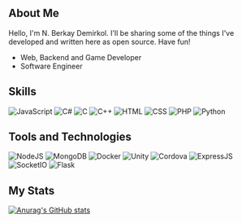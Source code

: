 
## About Me
Hello, I'm N. Berkay Demirkol. I'll be sharing some of the things I've developed and written here as open source. Have fun!

- Web, Backend and Game Developer
- Software Engineer

## Skills
![JavaScript](https://img.shields.io/badge/-JavaScript-yellow)
![C#](https://img.shields.io/badge/-C%23-blue)
![C](https://img.shields.io/badge/-C-blue)
![C++](https://img.shields.io/badge/-C%2B%2B-blue)
![HTML](https://img.shields.io/badge/-HTML-orange)
![CSS](https://img.shields.io/badge/-CSS-blueviolet)
![PHP](https://img.shields.io/badge/-PHP-purple)
![Python](https://img.shields.io/badge/-Python-black)

## Tools and Technologies
![NodeJS](https://img.shields.io/badge/-NodeJS-green)
![MongoDB](https://img.shields.io/badge/-MongoDB-green)
![Docker](https://img.shields.io/badge/-Docker-blue)
![Unity](https://img.shields.io/badge/-Unity-black)
![Cordova](https://img.shields.io/badge/-Cordova-lightgrey)
![ExpressJS](https://img.shields.io/badge/-ExpressJS-green)
![SocketIO](https://img.shields.io/badge/-SocketIO-grey)
![Flask](https://img.shields.io/badge/-Flask-black)

## My Stats

[![Anurag's GitHub stats](https://github-readme-stats.vercel.app/api?username=berkaydmrkl)](https://github.com/berkaydmrkl/github-readme-stats)


